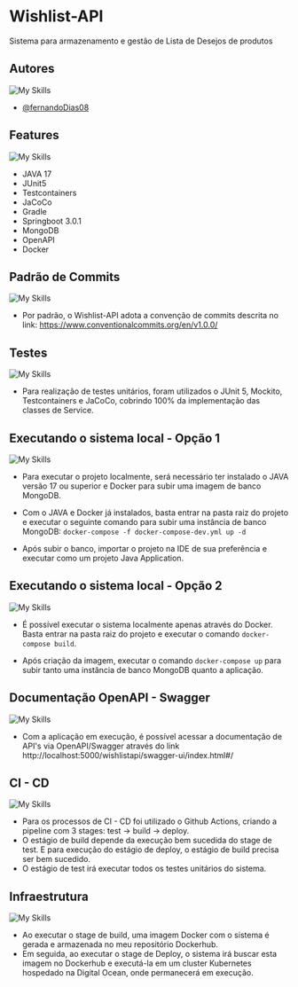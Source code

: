 # Wishlist-API
Sistema para armazenamento e gestão de Lista de Desejos de produtos

## Autores
![My Skills](https://skillicons.dev/icons?i=github)
- [@fernandoDias08](https://github.com/FernandoDias08) 


## Features
![My Skills](https://skillicons.dev/icons?i=java,spring,mongo,gradle,docker)
- JAVA 17
- JUnit5
- Testcontainers
- JaCoCo
- Gradle
- Springboot 3.0.1
- MongoDB
- OpenAPI
- Docker

## Padrão de Commits
![My Skills](https://skillicons.dev/icons?i=git)
- Por padrão, o Wishlist-API adota a convenção de commits descrita no link:
 https://www.conventionalcommits.org/en/v1.0.0/

## Testes
![My Skills](https://skillicons.dev/icons?i=java)
- Para realização de testes unitários, foram utilizados o JUnit 5, Mockito, Testcontainers e JaCoCo, cobrindo 100% da implementação das classes de Service.

## Executando o sistema local - Opção 1
![My Skills](https://skillicons.dev/icons?i=eclipse,java,docker)
- Para executar o projeto localmente, será necessário ter instalado o JAVA versão 17 ou superior e Docker para subir uma imagem de banco MongoDB.
- Com o JAVA e Docker já instalados, basta entrar na pasta raiz do projeto e executar o seguinte comando  para subir uma instância de banco MongoDB:
```docker-compose -f docker-compose-dev.yml up -d```

- Após subir o banco, importar o projeto na IDE de sua preferência e executar como um projeto Java Application.
  
## Executando o sistema local - Opção 2
![My Skills](https://skillicons.dev/icons?i=docker)
- É possível executar o sistema localmente apenas através do Docker. Basta entrar na pasta raiz do projeto e executar o comando
 ```docker-compose build```. 

- Após criação da imagem, executar o comando ```docker-compose up``` para subir tanto uma instância de banco MongoDB quanto a aplicação.

## Documentação OpenAPI - Swagger
![My Skills](https://skillicons.dev/icons?i=spring)
- Com a aplicação em execução, é possível acessar a documentação de API's via OpenAPI/Swagger através do link http://localhost:5000/wishlistapi/swagger-ui/index.html#/

## CI - CD 
![My Skills](https://skillicons.dev/icons?i=github,githubactions)
- Para os processos de CI - CD foi utilizado o Github Actions, criando a pipeline com 3 stages: test -> build -> deploy.
- O estágio de build depende da execução bem sucedida do stage de test. E para execução do estágio de deploy, o estágio de build precisa ser bem sucedido.
- O estágio de test irá executar todos os testes unitários do sistema.

## Infraestrutura
![My Skills](https://skillicons.dev/icons?i=docker,kubernetes)
- Ao executar o stage de build, uma imagem Docker com o sistema é gerada e armazenada no meu repositório Dockerhub.
- Em seguida, ao executar o stage de Deploy, o sistema irá buscar esta imagem no Dockerhub e executá-la em um cluster Kubernetes hospedado na Digital Ocean, onde permanecerá em execução. 
